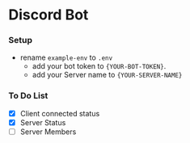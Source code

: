 # Discord Bot
### Setup
- rename `example-env` to `.env`
    - add your bot token to `{YOUR-BOT-TOKEN}`. 
    - add your Server name to `{YOUR-SERVER-NAME}`

### To Do List

- [x] Client connected status
- [x] Server Status
- [ ] Server Members